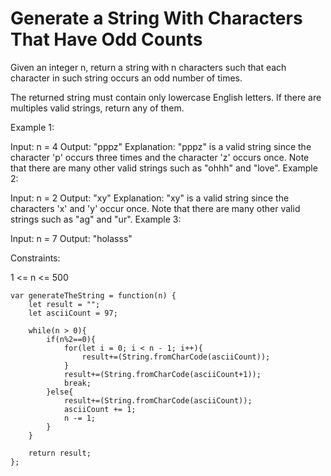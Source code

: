 # Generate a String With Characters That Have Odd Counts

Given an integer n, return a string with n characters such that each character in such string occurs an odd number of times.

The returned string must contain only lowercase English letters. If there are multiples valid strings, return any of them.  



Example 1:

Input: n = 4
Output: "pppz"
Explanation: "pppz" is a valid string since the character 'p' occurs three times and the character 'z' occurs once. Note that there are many other valid strings such as "ohhh" and "love".
Example 2:

Input: n = 2
Output: "xy"
Explanation: "xy" is a valid string since the characters 'x' and 'y' occur once. Note that there are many other valid strings such as "ag" and "ur".
Example 3:

Input: n = 7
Output: "holasss"


Constraints:

1 <= n <= 500

```
var generateTheString = function(n) {
    let result = "";
    let asciiCount = 97;

    while(n > 0){
        if(n%2==0){
            for(let i = 0; i < n - 1; i++){
                result+=(String.fromCharCode(asciiCount));
            }
            result+=(String.fromCharCode(asciiCount+1));
            break;
        }else{
            result+=(String.fromCharCode(asciiCount));
            asciiCount += 1;
            n -= 1;
        }
    }

    return result;
};
```

